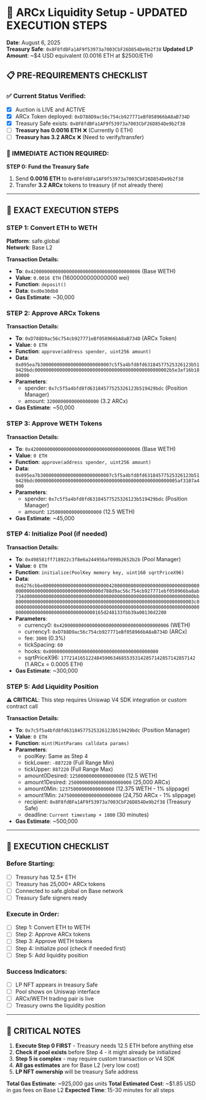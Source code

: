 # 🚀 ARCx Liquidity Setup - UPDATED EXECUTION STEPS
**Date**: August 6, 2025  
**Treasury Safe**: `0x8F8fdBFa1AF9f53973a7003CbF26D854De9b2f38`
**Updated LP Amount**: ~$4 USD equivalent (0.0016 ETH at $2500/ETH)

## 📋 PRE-REQUIREMENTS CHECKLIST

### ✅ Current Status Verified:
- [x] Auction is LIVE and ACTIVE
- [x] ARCx Token deployed: `0xD788D9ac56c754cb927771eBf058966bA8aB734D`
- [x] Treasury Safe exists: `0x8F8fdBFa1AF9f53973a7003CbF26D854De9b2f38`
- [ ] **Treasury has 0.0016 ETH** ❌ (Currently 0 ETH)
- [ ] **Treasury has 3.2 ARCx** ❌ (Need to verify/transfer)

### 🚨 IMMEDIATE ACTION REQUIRED:
**STEP 0: Fund the Treasury Safe**
1. Send **0.0016 ETH** to `0x8F8fdBFa1AF9f53973a7003CbF26D854De9b2f38`
2. Transfer **3.2 ARCx** tokens to treasury (if not already there)

---

## 🎯 EXACT EXECUTION STEPS

### STEP 1: Convert ETH to WETH
**Platform**: safe.global  
**Network**: Base L2

**Transaction Details:**
- **To**: `0x4200000000000000000000000000000000000006` (Base WETH)
- **Value**: `0.0016 ETH` (1600000000000000 wei)
- **Function**: `deposit()`
- **Data**: `0xd0e30db0`
- **Gas Estimate**: ~30,000

### STEP 2: Approve ARCx Tokens
**Transaction Details:**
- **To**: `0xD788D9ac56c754cb927771eBf058966bA8aB734D` (ARCx Token)
- **Value**: `0 ETH`
- **Function**: `approve(address spender, uint256 amount)`
- **Data**: `0x095ea7b30000000000000000000000007c5f5a4bfd8fd63184577525326123b519429bdc0000000000000000000000000000000000000000000000002b5e3af16b1880000`
- **Parameters**:
  - spender: `0x7c5f5a4bfd8fd63184577525326123b519429bdc` (Position Manager)
  - amount: `3200000000000000000` (3.2 ARCx)
- **Gas Estimate**: ~50,000

### STEP 3: Approve WETH Tokens
**Transaction Details:**
- **To**: `0x4200000000000000000000000000000000000006` (Base WETH)
- **Value**: `0 ETH`
- **Function**: `approve(address spender, uint256 amount)`
- **Data**: `0x095ea7b30000000000000000000000007c5f5a4bfd8fd63184577525326123b519429bdc0000000000000000000000000000000000000000000000000005af3107a4000`
- **Parameters**:
  - spender: `0x7c5f5a4bfd8fd63184577525326123b519429bdc` (Position Manager)
  - amount: `12500000000000000000` (12.5 WETH)
- **Gas Estimate**: ~45,000

### STEP 4: Initialize Pool (if needed)
**Transaction Details:**
- **To**: `0x498581ff718922c3f8e6a244956af099b2652b2b` (Pool Manager)
- **Value**: `0 ETH`
- **Function**: `initialize(PoolKey memory key, uint160 sqrtPriceX96)`
- **Data**: `0x6276cbbe0000000000000000000000004200000000000000000000000000000000000006000000000000000000000000d788d9ac56c754cb927771ebf058966ba8ab734d0000000000000000000000000000000000000000000000000000000000000bb80000000000000000000000000000000000000000000000000000000000000003c0000000000000000000000000000000000000000000000000000000000000000000000000000000000000000000000000165d248133fbb39a00130d2200`
- **Parameters**:
  - currency0: `0x4200000000000000000000000000000000000006` (WETH)
  - currency1: `0xD788D9ac56c754cb927771eBf058966bA8aB734D` (ARCx)
  - fee: `3000` (0.3%)
  - tickSpacing: `60`
  - hooks: `0x0000000000000000000000000000000000000000`
  - sqrtPriceX96: `1772141651224845906346855353142857142857142857142` (1 ARCx = 0.0005 ETH)
- **Gas Estimate**: ~300,000

### STEP 5: Add Liquidity Position
**⚠️ CRITICAL**: This step requires Uniswap V4 SDK integration or custom contract call

**Transaction Details:**
- **To**: `0x7c5f5a4bfd8fd63184577525326123b519429bdc` (Position Manager)
- **Value**: `0 ETH`
- **Function**: `mint(MintParams calldata params)`
- **Parameters**:
  - poolKey: Same as Step 4
  - tickLower: `-887220` (Full Range Min)
  - tickUpper: `887220` (Full Range Max)
  - amount0Desired: `12500000000000000000` (12.5 WETH)
  - amount1Desired: `25000000000000000000000` (25,000 ARCx)
  - amount0Min: `12375000000000000000` (12.375 WETH - 1% slippage)
  - amount1Min: `24750000000000000000000` (24,750 ARCx - 1% slippage)
  - recipient: `0x8F8fdBFa1AF9f53973a7003CbF26D854De9b2f38` (Treasury Safe)
  - deadline: `Current timestamp + 1800` (30 minutes)
- **Gas Estimate**: ~500,000

---

## 🎯 EXECUTION CHECKLIST

### Before Starting:
- [ ] Treasury has 12.5+ ETH
- [ ] Treasury has 25,000+ ARCx tokens
- [ ] Connected to safe.global on Base network
- [ ] Treasury Safe signers ready

### Execute in Order:
- [ ] Step 1: Convert ETH to WETH
- [ ] Step 2: Approve ARCx tokens
- [ ] Step 3: Approve WETH tokens
- [ ] Step 4: Initialize pool (check if needed first)
- [ ] Step 5: Add liquidity position

### Success Indicators:
- [ ] LP NFT appears in treasury Safe
- [ ] Pool shows on Uniswap interface
- [ ] ARCx/WETH trading pair is live
- [ ] Treasury owns the liquidity position

---

## 🚨 CRITICAL NOTES

1. **Execute Step 0 FIRST** - Treasury needs 12.5 ETH before anything else
2. **Check if pool exists** before Step 4 - it might already be initialized
3. **Step 5 is complex** - may require custom transaction or V4 SDK
4. **All gas estimates** are for Base L2 (very low cost)
5. **LP NFT ownership** will be treasury Safe address

**Total Gas Estimate**: ~925,000 gas units
**Total Estimated Cost**: ~$1.85 USD in gas fees on Base L2
**Expected Time**: 15-30 minutes for all steps
